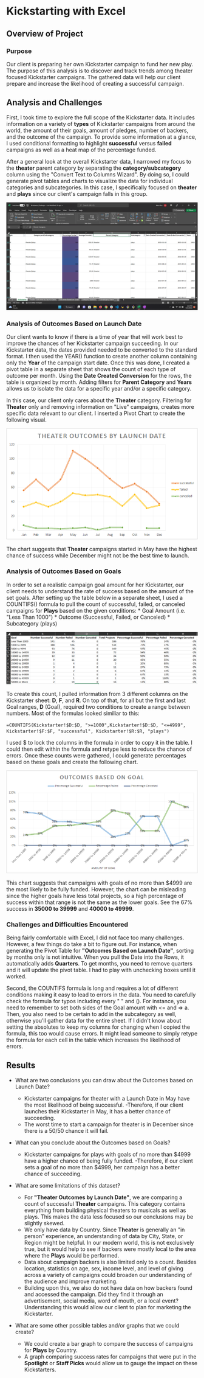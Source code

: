 # Kickstarting with Excel

## Overview of Project

### Purpose

Our client is preparing her own Kickstarter campaign to fund her new play. The purpose of this analysis is to discover and track trends among theater focused Kickstarter campaigns. The gathered data will help our client prepare and increase the likelihood of creating a successful campaign.

## Analysis and Challenges

First, I took time to explore the full scope of the Kickstarter data. It includes information on a variety of **types** of Kickstarter campaigns from around the world, the amount of their goals, amount of pledges, number of backers, and the outcome of the campaign. To provide some information at a glance, I used conditional formatting to highlight **successful** versus **failed** campaigns as well as a heat map of the percentage funded.

After a general look at the overall Kickstarter data, I narrowed my focus to the **theater** parent category by separating the **category/subcategory** column using the "Convert Text to Columns Wizard". By doing so, I could generate pivot tables and charts to visualize the data for individual categories and subcategories. In this case, I specifically focused on **theater** and **plays** since our client's campaign falls in this group.

![Category/Subcategory Separation](https://github.com/ChallahBack83/kickstarter-analysis/blob/main/resources/Text_to_Columns.png)


### Analysis of Outcomes Based on Launch Date

Our client wants to know if there is a time of year that will work best to improve the chances of her Kickstarter campaign succeeding. In our Kickstarter data, the dates provided needed to be converted to the standard format. I then used the YEAR() function to create another column containing only the **Year** of the campaign start date. Once this was done, I created a pivot table in a separate sheet that shows the count of each type of outcome per month. Using the **Date Created Conversion** for the rows, the table is organized by month. Adding filters for **Parent Category** and **Years** allows us to isolate the data for a specific year and/or a specific category.

In this case, our client only cares about the **Theater** category. Filtering for **Theater** only and removing information on "Live" campaigns, creates more specific data relevant to our client. I inserted a Pivot Chart to create the following visual.

![Outcomes Based on Launch Date](https://github.com/ChallahBack83/kickstarter-analysis/blob/main/resources/Theater_Outcomes_vs_Launch.png)

The chart suggests that **Theater** campaigns started in May have the highest chance of success while December might not be the best time to launch.

### Analysis of Outcomes Based on Goals

In order to set a realistic campaign goal amount for her Kickstarter, our client needs to understand the rate of success based on the amount of the set goals. After setting up the table below in a separate sheet, I used a COUNTIFS() formula to pull the count of successful, failed, or canceled campaigns for **Plays** based on the given conditions:
    * Goal Amount (i.e. "Less Than 1000")
    * Outcome (Successful, Failed, or Canceled)
    * Subcategory (plays)

![Outcomes_vs_Goals Table](https://github.com/ChallahBack83/kickstarter-analysis/blob/main/resources/Outcomes_Goals_Table.png)

To create this count, I pulled information from 3 different columns on the Kickstarter sheet: **D**, **F**, and **R**. On top of that, for all but the first and last Goal ranges, **D** (Goal), required two conditions to create a range between numbers.  Most of the formulas looked similiar to this:

```
=COUNTIFS(Kickstarter!$D:$D, ">=1000",Kickstarter!$D:$D, "<=4999", Kickstarter!$F:$F, "successful", Kickstarter!$R:$R, "plays")
```
I used $ to lock the columns in the formula in order to copy it in the table. I could then edit within the formula and retype less to reduce the chance of errors. Once these counts were gathered, I could generate percentages based on these goals and create the following chart.

![Outcomes_vs_Goals](https://github.com/ChallahBack83/kickstarter-analysis/blob/main/resources/Outcomes_vs_Goals.png)

This chart suggests that campaigns with goals of no more than $4999 are the most likely to be fully funded.  However, the chart can be misleading since the higher goals have less total projects, so a high percentage of success within that range is not the same as the lower goals. See the 67% success in **35000 to 39999** and **40000 to 49999**.

### Challenges and Difficulties Encountered

Being fairly comfortable with Excel, I did not face too many challenges. However, a few things do take a bit to figure out. For instance, when generating the Pivot Table for **"Outcomes Based on Launch Date"**, sorting by months only is not intuitive. When you pull the Date into the Rows, it automatically adds **Quarters**. To get months, you need to remove quarters and it will update the pivot table. I had to play with unchecking boxes until it worked.

Second, the COUNTIFS formula is long and requires a lot of different conditions making it easy to lead to errors in the data. You need to carefully check the formula for typos including every " " and (). For instance, you need to remember to set both sides of the Goal amount with <= and => a. Then, you also need to be certain to add in the subcategory as well, otherwise you'll gather data for the entire sheet. If I didn't know about setting the absolutes to keep my columns for changing when I copied the formula, this too would cause errors. It might lead someone to simply retype the formula for each cell in the table which increases the likelihood of errors.

## Results

- What are two conclusions you can draw about the Outcomes based on Launch Date?

    - Kickstarter campaigns for theater with a Launch Date in May have the most likelihood of being successful.
        -Therefore, if our client launches their Kickstarter in May, it has a better chance of succeeding.
    - The worst time to start a campaign for theater is in December since there is a 50/50 chance it will fail.

- What can you conclude about the Outcomes based on Goals?
    
    - Kickstarter campaigns for plays with goals of no more than $4999 have a higher chance of being fully funded.
       -Therefore, if our client sets a goal of no more than $4999, her campaign has a better chance of succeeding.

- What are some limitations of this dataset?

    - For **"Theater Outcomes by Launch Date"**, we are comparing a count of successful **Theater** campaigns. This category contains everything from building physical theaters to musicals as well as plays. This makes the data less focused so our conclusions may be slightly skewed.
    - We only have data by Country. Since **Theater** is generally an "in person" experience, an understanding of data by City, State, or Region might be helpful. In our modern world, this is not exclusively true, but it would help to see if backers were mostly local to the area where the **Plays** would be performed.
    - Data about campaign backers is also limited only to a count. Besides location, statistics on age, sex, income level, and level of giving across a variety of campaigns could broaden our understanding of the audience and improve marketing.
    - Building upon this, we also do not have data on how backers found and accessed the campaign. Did they find it through an advertisement, social media, word of mouth, or a local event?  Understanding this would allow our client to plan for marketing the Kickstarter.

- What are some other possible tables and/or graphs that we could create?

    - We could create a bar graph to compare the success of campaigns for **Plays** by Country.
    - A graph comparing success rates for campaigns that were put in the **Spotlight** or **Staff Picks** would allow us to gauge the impact on these Kickstarters.

